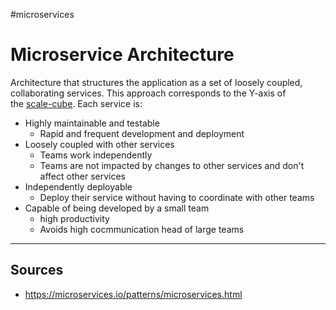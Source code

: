 #microservices 

# Microservice Architecture
Architecture that structures the application as a set of loosely coupled, collaborating services. This approach corresponds to the Y-axis of the [scale-cube](scale-cube.md). Each service is:
* Highly maintainable and testable
	* Rapid and frequent development and deployment
* Loosely coupled with other services
	* Teams work independently
	* Teams are not impacted by changes to other services and don't affect other services
* Independently deployable
	* Deploy their service without having to coordinate with other teams
* Capable of being developed by a small team
	* high productivity 
	* Avoids high cocmmunication head of large teams


<hr>

## Sources
* https://microservices.io/patterns/microservices.html



